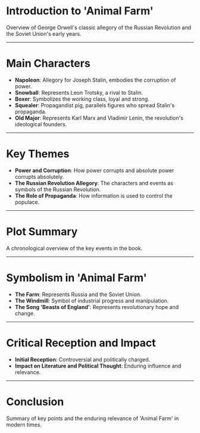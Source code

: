 
# Introduction to 'Animal Farm'
Overview of George Orwell's classic allegory of the Russian Revolution and the Soviet Union's early years.

---

# Main Characters
- **Napoleon**: Allegory for Joseph Stalin, embodies the corruption of power.
- **Snowball**: Represents Leon Trotsky, a rival to Stalin.
- **Boxer**: Symbolizes the working class, loyal and strong.
- **Squealer**: Propagandist pig, parallels figures who spread Stalin's propaganda.
- **Old Major**: Represents Karl Marx and Vladimir Lenin, the revolution's ideological founders.

---

# Key Themes
- **Power and Corruption**: How power corrupts and absolute power corrupts absolutely.
- **The Russian Revolution Allegory**: The characters and events as symbols of the Russian Revolution.
- **The Role of Propaganda**: How information is used to control the populace.

---

# Plot Summary
A chronological overview of the key events in the book.

---

# Symbolism in 'Animal Farm'
- **The Farm**: Represents Russia and the Soviet Union.
- **The Windmill**: Symbol of industrial progress and manipulation.
- **The Song 'Beasts of England'**: Represents revolutionary hope and change.

---

# Critical Reception and Impact
- **Initial Reception**: Controversial and politically charged.
- **Impact on Literature and Political Thought**: Enduring influence and relevance.

---

# Conclusion
Summary of key points and the enduring relevance of 'Animal Farm' in modern times.
